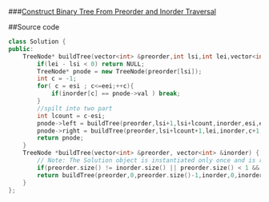 ###[Construct Binary Tree From Preorder and Inorder Traversal][qurl]

##Source code

```c++
class Solution {
public:
    TreeNode* buildTree(vector<int> &preorder,int lsi,int lei,vector<int> &inorder, int esi, int eei){
        if(lei - lsi < 0) return NULL;       
        TreeNode* pnode = new TreeNode(preorder[lsi]);
        int c = -1;
        for( c = esi ; c<=eei;++c){
            if(inorder[c] == pnode->val ) break;
        }
        //spilt into two part
        int lcount = c-esi;
        pnode->left = buildTree(preorder,lsi+1,lsi+lcount,inorder,esi,esi+lcount);
        pnode->right = buildTree(preorder,lsi+lcount+1,lei,inorder,c+1,eei);
        return pnode;        
    }
    TreeNode *buildTree(vector<int> &preorder, vector<int> &inorder) {
        // Note: The Solution object is instantiated only once and is reused by each test case.
        if(preorder.size() != inorder.size() || preorder.size() < 1 && inorder.size()<1 ) return NULL;
        return buildTree(preorder,0,preorder.size()-1,inorder,0,inorder.size()-1);
    }
};
```


[qurl]:https://oj.leetcode.com/problems/construct-binary-tree-from-preorder-and-inorder-traversal/
